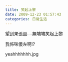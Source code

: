 ```yaml
---
title: 笑起上黎
date: 2009-12-23 01:57:43
categories: 日常生活
---
```


  
 望到果張圖....無端端笑起上黎  
  
我係咪傻左啊!?  
  
yeahhhhhhh.jpg  